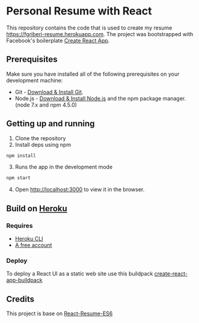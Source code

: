 # Personal Resume with React

This repository contains the code that is used to create my resume https://fgriberi-resume.herokuapp.com.
The project was bootstrapped with Facebook's boilerplate [Create React App](https://github.com/facebookincubator/create-react-app).

## Prerequisites
Make sure you have installed all of the following prerequisites on your development machine:

* Git - [Download & Install Git](https://git-scm.com/downloads).
* Node.js - [Download & Install Node.js](https://nodejs.org/en/download/) and the npm package manager. (node 7.x and npm 4.5.0)

## Getting up and running

1. Clone the repository
2. Install deps using npm

```bash
npm install
```

3. Runs the app in the development mode
```bash
npm start
```

4. Open [http://localhost:3000](http://localhost:3000) to view it in the browser.

## Build on [Heroku](https://www.heroku.com/home)
### Requires
* [Heroku CLI](https://devcenter.heroku.com/articles/heroku-cli)
* [A free account](https://signup.heroku.com/)

### Deploy
To deploy a React UI as a static web site use this buildpack [create-react-app-buildpack](https://github.com/mars/create-react-app-buildpack#usage)

## Credits
This project is base on [React-Resume-ES6](https://github.com/freaksauce/React-Resume-ES6)

